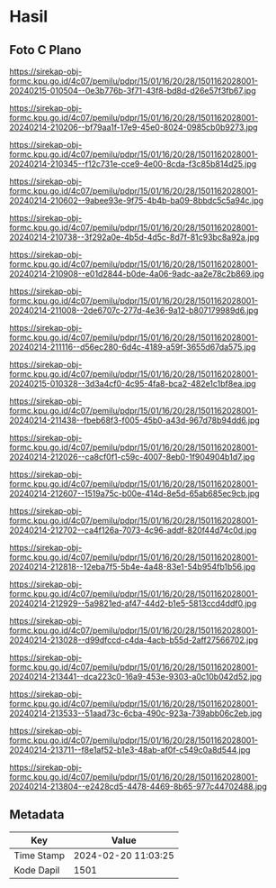 # Hasil

## Foto C Plano

https://sirekap-obj-formc.kpu.go.id/4c07/pemilu/pdpr/15/01/16/20/28/1501162028001-20240215-010504--0e3b776b-3f71-43f8-bd8d-d26e57f3fb67.jpg

https://sirekap-obj-formc.kpu.go.id/4c07/pemilu/pdpr/15/01/16/20/28/1501162028001-20240214-210206--bf79aa1f-17e9-45e0-8024-0985cb0b9273.jpg

https://sirekap-obj-formc.kpu.go.id/4c07/pemilu/pdpr/15/01/16/20/28/1501162028001-20240214-210345--f12c731e-cce9-4e00-8cda-f3c85b814d25.jpg

https://sirekap-obj-formc.kpu.go.id/4c07/pemilu/pdpr/15/01/16/20/28/1501162028001-20240214-210602--9abee93e-9f75-4b4b-ba09-8bbdc5c5a94c.jpg

https://sirekap-obj-formc.kpu.go.id/4c07/pemilu/pdpr/15/01/16/20/28/1501162028001-20240214-210738--3f292a0e-4b5d-4d5c-8d7f-81c93bc8a92a.jpg

https://sirekap-obj-formc.kpu.go.id/4c07/pemilu/pdpr/15/01/16/20/28/1501162028001-20240214-210908--e01d2844-b0de-4a06-9adc-aa2e78c2b869.jpg

https://sirekap-obj-formc.kpu.go.id/4c07/pemilu/pdpr/15/01/16/20/28/1501162028001-20240214-211008--2de6707c-277d-4e36-9a12-b807179989d6.jpg

https://sirekap-obj-formc.kpu.go.id/4c07/pemilu/pdpr/15/01/16/20/28/1501162028001-20240214-211116--d56ec280-6d4c-4189-a59f-3655d67da575.jpg

https://sirekap-obj-formc.kpu.go.id/4c07/pemilu/pdpr/15/01/16/20/28/1501162028001-20240215-010328--3d3a4cf0-4c95-4fa8-bca2-482e1c1bf8ea.jpg

https://sirekap-obj-formc.kpu.go.id/4c07/pemilu/pdpr/15/01/16/20/28/1501162028001-20240214-211438--fbeb68f3-f005-45b0-a43d-967d78b94dd6.jpg

https://sirekap-obj-formc.kpu.go.id/4c07/pemilu/pdpr/15/01/16/20/28/1501162028001-20240214-212026--ca8cf0f1-c59c-4007-8eb0-1f904904b1d7.jpg

https://sirekap-obj-formc.kpu.go.id/4c07/pemilu/pdpr/15/01/16/20/28/1501162028001-20240214-212607--1519a75c-b00e-414d-8e5d-65ab685ec9cb.jpg

https://sirekap-obj-formc.kpu.go.id/4c07/pemilu/pdpr/15/01/16/20/28/1501162028001-20240214-212702--ca4f126a-7073-4c96-addf-820f44d74c0d.jpg

https://sirekap-obj-formc.kpu.go.id/4c07/pemilu/pdpr/15/01/16/20/28/1501162028001-20240214-212818--12eba7f5-5b4e-4a48-83e1-54b954fb1b56.jpg

https://sirekap-obj-formc.kpu.go.id/4c07/pemilu/pdpr/15/01/16/20/28/1501162028001-20240214-212929--5a9821ed-af47-44d2-b1e5-5813ccd4ddf0.jpg

https://sirekap-obj-formc.kpu.go.id/4c07/pemilu/pdpr/15/01/16/20/28/1501162028001-20240214-213028--d99dfccd-c4da-4acb-b55d-2aff27566702.jpg

https://sirekap-obj-formc.kpu.go.id/4c07/pemilu/pdpr/15/01/16/20/28/1501162028001-20240214-213441--dca223c0-16a9-453e-9303-a0c10b042d52.jpg

https://sirekap-obj-formc.kpu.go.id/4c07/pemilu/pdpr/15/01/16/20/28/1501162028001-20240214-213533--51aad73c-6cba-490c-923a-739abb06c2eb.jpg

https://sirekap-obj-formc.kpu.go.id/4c07/pemilu/pdpr/15/01/16/20/28/1501162028001-20240214-213711--f8e1af52-b1e3-48ab-af0f-c549c0a8d544.jpg

https://sirekap-obj-formc.kpu.go.id/4c07/pemilu/pdpr/15/01/16/20/28/1501162028001-20240214-213804--e2428cd5-4478-4469-8b65-977c44702488.jpg


## Metadata

| Key        | Value               |
| ---------- | ------------------- |
| Time Stamp | 2024-02-20 11:03:25 |
| Kode Dapil | 1501                |



